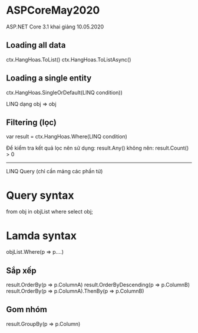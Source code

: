 # ASPCoreMay2020
ASP.NET Core 3.1 khai giảng 10.05.2020


## Loading all data
ctx.HangHoas.ToList()
ctx.HangHoas.ToListAsync()

## Loading a single entity
ctx.HangHoas.SingleOrDefault(LINQ condition))

LINQ dạng obj => obj

## Filtering (lọc)
var result = ctx.HangHoas.Where(LINQ condition)

Để kiểm tra kết quả lọc
nên sử dụng: result.Any()
không nên: result.Count() > 0

----------------
LINQ Query (chỉ cần mảng các phần tử)
# Query syntax
from obj in objList
where <condition>
select obj;

# Lamda syntax
objList.Where(p => p....)

## Sắp xếp
 result.OrderBy(p => p.ColumnA)
 result.OrderByDescending(p => p.ColumnB)
 result.OrderBy(p => p.ColumnA).ThenBy(p => p.ColumnB)

## Gom nhóm
result.GroupBy(p => p.Column)







